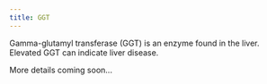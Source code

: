 ```yaml
---
title: GGT
---
```


Gamma-glutamyl transferase (GGT) is an enzyme found in the liver. Elevated GGT can indicate liver disease.

More details coming soon...
